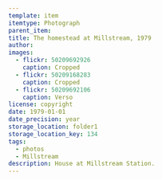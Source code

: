 ```yaml
---
template: item
itemtype: Photograph
parent_item: 
title: The homestead at Millstream, 1979
author: 
images:
  - flickr: 50209692926
    caption: Cropped
  - flickr: 50209168283
    caption: Cropped
  - flickr: 50209692106
    caption: Verso
license: copyright
date: 1979-01-01
date_precision: year
storage_location: folder1
storage_location_key: 134
tags:
  - photos
  - Millstream
description: House at Millstream Station.
---
```

